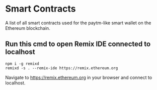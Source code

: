 # Smart Contracts

A list of all smart contracts used for the paytm-like smart wallet on the Ethereum blockchain.

## Run this cmd to open Remix IDE connected to localhost

```
npm i -g remixd
remixd -s . --remix-ide https://remix.ethereum.org
```

Navigate to https://remix.ethereum.org in your browser and connect to localhost.

